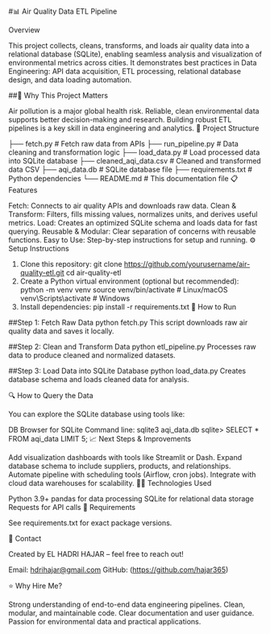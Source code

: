 #📊 Air Quality Data ETL Pipeline

Overview

This project collects, cleans, transforms, and loads air quality data into a relational database (SQLite), enabling seamless analysis and visualization of environmental metrics across cities.
It demonstrates best practices in Data Engineering: API data acquisition, ETL processing, relational database design, and data loading automation.

##🚀 Why This Project Matters

Air pollution is a major global health risk.
Reliable, clean environmental data supports better decision-making and research.
Building robust ETL pipelines is a key skill in data engineering and analytics.
🧩 Project Structure

├── fetch.py                 # Fetch raw data from APIs
├── run_pipeline.py          # Data cleaning and transformation logic
├── load_data.py             # Load processed data into SQLite database
├── cleaned_aqi_data.csv     # Cleaned and transformed data CSV
├── aqi_data.db              # SQLite database file
├── requirements.txt         # Python dependencies
└── README.md                # This documentation file
📋 Features

Fetch: Connects to air quality APIs and downloads raw data.
Clean & Transform: Filters, fills missing values, normalizes units, and derives useful metrics.
Load: Creates an optimized SQLite schema and loads data for fast querying.
Reusable & Modular: Clear separation of concerns with reusable functions.
Easy to Use: Step-by-step instructions for setup and running.
⚙️ Setup Instructions

1. Clone this repository:
git clone https://github.com/yourusername/air-quality-etl.git
cd air-quality-etl
2. Create a Python virtual environment (optional but recommended):
python -m venv venv
source venv/bin/activate  # Linux/macOS
venv\Scripts\activate     # Windows
3. Install dependencies:
pip install -r requirements.txt
🏃 How to Run

##Step 1: Fetch Raw Data
python fetch.py
This script downloads raw air quality data and saves it locally.

##Step 2: Clean and Transform Data
python etl_pipeline.py
Processes raw data to produce cleaned and normalized datasets.

##Step 3: Load Data into SQLite Database
python load_data.py
Creates database schema and loads cleaned data for analysis.

🔍 How to Query the Data

You can explore the SQLite database using tools like:

DB Browser for SQLite
Command line:
sqlite3 aqi_data.db
sqlite> SELECT * FROM aqi_data LIMIT 5;
📈 Next Steps & Improvements

Add visualization dashboards with tools like Streamlit or Dash.
Expand database schema to include suppliers, products, and relationships.
Automate pipeline with scheduling tools (Airflow, cron jobs).
Integrate with cloud data warehouses for scalability.
👨‍💻 Technologies Used

Python 3.9+
pandas for data processing
SQLite for relational data storage
Requests for API calls
📝 Requirements

See requirements.txt for exact package versions.

🤝 Contact

Created by EL HADRI HAJAR – feel free to reach out!

Email: hdrihajar@gmail.com
GitHub: (https://github.com/hajar365)

⭐ Why Hire Me?

Strong understanding of end-to-end data engineering pipelines.
Clean, modular, and maintainable code.
Clear documentation and user guidance.
Passion for environmental data and practical applications.

